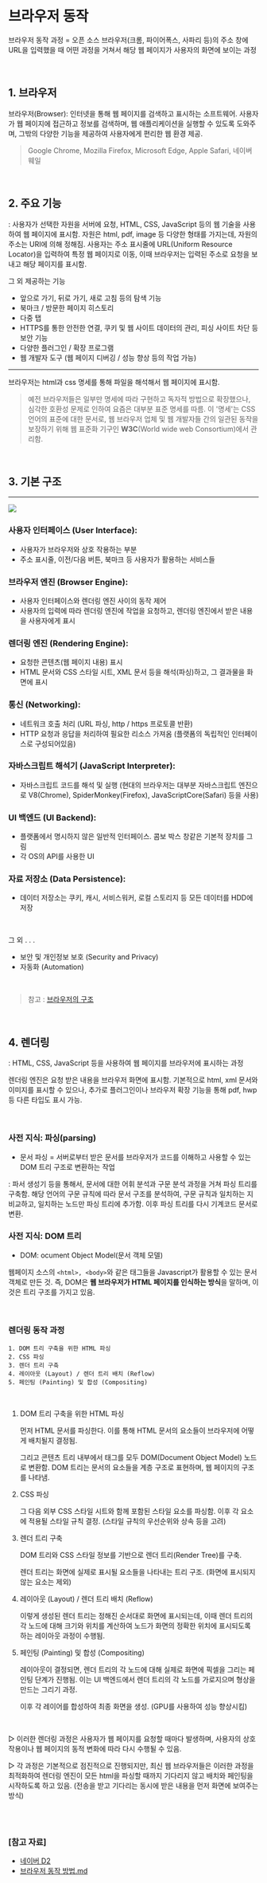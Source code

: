 # 브라우저 동작

브라우저 동작 과정 = 오픈 소스 브라우저(크롬, 파이어폭스, 사파리 등)의 주소 창에 URL을 입력했을 때 어떤 과정을 거쳐서 해당 웹 페이지가 사용자의 화면에 보이는 과정

<br>

## 1. 브라우저

브라우저(Browser): 인터넷을 통해 웹 페이지를 검색하고 표시하는 소프트웨어. 사용자가 웹 페이지에 접근하고 정보를 검색하며, 웹 애플리케이션을 실행할 수 있도록 도와주며, 그밖의 다양한 기능을 제공하여 사용자에게 편리한 웹 환경 제공.

> Google Chrome, Mozilla Firefox, Microsoft Edge, Apple Safari, 네이버 웨일

<br>

## 2. 주요 기능

: 사용자가 선택한 자원을 서버에 요청, HTML, CSS, JavaScript 등의 웹 기술을 사용하여 웹 페이지에 표시함. 자원은 html, pdf, image 등 다양한 형태를 가지는데, 자원의 주소는 URI에 의해 정해짐. 사용자는 주소 표시줄에 URL(Uniform Resource Locator)을 입력하여 특정 웹 페이지로 이동, 이때 브라우저는 입력된 주소로 요청을 보내고 해당 페이지를 표시함.

그 외 제공하는 기능

- 앞으로 가기, 뒤로 가기, 새로 고침 등의 탐색 기능
- 북마크 / 방문한 페이지 히스토리
- 다중 탭
- HTTPS를 통한 안전한 연결, 쿠키 및 웹 사이트 데이터의 관리, 피싱 사이트 차단 등 보안 기능
- 다양한 플러그인 / 확장 프로그램
- 웹 개발자 도구 (웹 페이지 디버깅 / 성능 향상 등의 작업 가능)

---

브라우저는 html과 css 명세를 통해 파일을 해석해서 웹 페이지에 표시함.

> 예전 브라우저들은 일부만 명세에 따라 구현하고 독자적 방법으로 확장했으나, 심각한 호환성 문제로 인하여 요즘은 대부분 표준 명세를 따름. 이 '명세'는 CSS 언어의 표준에 대한 문서로, 웹 브라우저 업체 및 웹 개발자들 간의 일관된 동작을 보장하기 위해 웹 표준화 기구인 **W3C**(World wide web Consortium)에서 관리함.

<br>

## 3. 기본 구조

---

<img src="https://d2.naver.com/content/images/2015/06/helloworld-59361-1.png">

<br>

### 사용자 인터페이스 (User Interface):

- 사용자가 브라우저와 상호 작용하는 부분
- 주소 표시줄, 이전/다음 버튼, 북마크 등 사용자가 활용하는 서비스들

### 브라우저 엔진 (Browser Engine):

- 사용자 인터페이스와 렌더링 엔진 사이의 동작 제어
- 사용자의 입력에 따라 렌더링 엔진에 작업을 요청하고, 렌더링 엔진에서 받은 내용을 사용자에게 표시

### 렌더링 엔진 (Rendering Engine):

- 요청한 콘텐츠(웹 페이지 내용) 표시
- HTML 문서와 CSS 스타일 시트, XML 문서 등을 해석(파싱)하고, 그 결과물을 화면에 표시

### 통신 (Networking):

- 네트워크 호출 처리 (URL 파싱, http / https 프로토콜 반환)
- HTTP 요청과 응답을 처리하여 필요한 리소스 가져옴
  (플랫폼의 독립적인 인터페이스로 구성되어있음)

### 자바스크립트 해석기 (JavaScript Interpreter):

- 자바스크립트 코드를 해석 및 실행
  (현대의 브라우저는 대부분 자바스크립트 엔진으로 V8(Chrome), SpiderMonkey(Firefox), JavaScriptCore(Safari) 등을 사용)

### UI 백엔드 (UI Backend):

- 플랫폼에서 명시하지 않은 일반적 인터페이스. 콤보 박스 창같은 기본적 장치를 그림
- 각 OS의 API를 사용한 UI

### 자료 저장소 (Data Persistence):

- 데이터 저장소는 쿠키, 캐시, 서비스워커, 로컬 스토리지 등 모든 데이터를 HDD에 저장

<br>

그 외 . . .

- 보안 및 개인정보 보호 (Security and Privacy)
- 자동화 (Automation)

<br>

> 참고 : [브라우저의 구조](https://another-light.tistory.com/41)

<br>

## 4. 렌더링

: HTML, CSS, JavaScript 등을 사용하여 웹 페이지를 브라우저에 표시하는 과정

렌더링 엔진은 요청 받은 내용을 브라우저 화면에 표시함. 기본적으로 html, xml 문서와 이미지를 표시할 수 있으나, 추가로 플러그인이나 브라우저 확장 기능을 통해 pdf, hwp 등 다른 타입도 표시 가능.

<br>

### 사전 지식: 파싱(parsing)

- 문서 파싱 = 서버로부터 받은 문서를 브라우저가 코드를 이해하고 사용할 수 있는 DOM 트리 구조로 변환하는 작업

: 파서 생성기 등을 통해서, 문서에 대한 어휘 분석과 구문 분석 과정을 거쳐 파싱 트리를 구축함. 해당 언어의 구문 규칙에 따라 문서 구조를 분석하여, 구문 규칙과 일치하는 지 비교하고, 일치하는 노드만 파싱 트리에 추가함. 이후 파싱 트리를 다시 기계코드 문서로 변환.

### 사전 지식: DOM 트리

- DOM: ocument Object Model(문서 객체 모델)

웹페이지 소스의 `<html>, <body>`와 같은 태그들을 Javascript가 활용할 수 있는 문서 객체로 만든 것. 즉, DOM은 **웹 브라우저가 HTML 페이지를 인식하는 방식**을 말하며, 이것은 트리 구조를 가지고 있음.

<br>

### 렌더링 동작 과정

```
1. DOM 트리 구축을 위한 HTML 파싱
2. CSS 파싱
3. 렌더 트리 구축
4. 레이아웃 (Layout) / 렌더 트리 배치 (Reflow)
5. 페인팅 (Painting) 및 합성 (Compositing)
```

<br>

1. DOM 트리 구축을 위한 HTML 파싱

   먼저 HTML 문서를 파싱한다. 이를 통해 HTML 문서의 요소들이 브라우저에 어떻게 배치될지 결정됨.

   그리고 콘텐츠 트리 내부에서 태그를 모두 DOM(Document Object Model) 노드로 변환함. DOM 트리는 문서의 요소들을 계층 구조로 표현하며, 웹 페이지의 구조를 나타냄.

2. CSS 파싱

   그 다음 외부 CSS 스타일 시트와 함께 포함된 스타일 요소를 파싱함. 이후 각 요소에 적용될 스타일 규칙 결정. (스타일 규칙의 우선순위와 상속 등을 고려)

3. 렌더 트리 구축

   DOM 트리와 CSS 스타일 정보를 기반으로 렌더 트리(Render Tree)를 구축.

   렌더 트리는 화면에 실제로 표시될 요소들을 나타내는 트리 구조. (화면에 표시되지 않는 요소는 제외)

4. 레이아웃 (Layout) / 렌더 트리 배치 (Reflow)

   이렇게 생성된 렌더 트리는 정해진 순서대로 화면에 표시되는데, 이때 렌더 트리의 각 노드에 대해 크기와 위치를 계산하여 노드가 화면의 정확한 위치에 표시되도록 하는 레이아웃 과정이 수행됨.

5. 페인팅 (Painting) 및 합성 (Compositing)

   레이아웃이 결정되면, 렌더 트리의 각 노드에 대해 실제로 화면에 픽셀을 그리는 페인팅 단계가 진행됨. 이는 UI 백엔드에서 렌더 트리의 각 노드를 가로지으며 형상을 만드는 그리기 과정.

   이후 각 레이어를 합성하여 최종 화면을 생성. (GPU를 사용하여 성능 향상시킴)

<br>

▷ 이러한 렌더링 과정은 사용자가 웹 페이지를 요청할 때마다 발생하며, 사용자의 상호 작용이나 웹 페이지의 동적 변화에 따라 다시 수행될 수 있음.

▷ 각 과정은 기본적으로 점진적으로 진행되지만, 최신 웹 브라우저들은 이러한 과정을 최적화하여 렌더링 엔진이 모든 html을 파싱할 때까지 기다리지 않고 배치와 페인팅을 시작하도록 하고 있음. (전송을 받고 기다리는 동시에 받은 내용을 먼저 화면에 보여주는 방식)

<br>
<br>

### [참고 자료]

- [네이버 D2](https://d2.naver.com/helloworld/59361)
- [브라우저 동작 방법.md](https://github.com/gyoogle/tech-interview-for-developer/blob/master/Web/%EB%B8%8C%EB%9D%BC%EC%9A%B0%EC%A0%80%20%EB%8F%99%EC%9E%91%20%EB%B0%A9%EB%B2%95.md)
